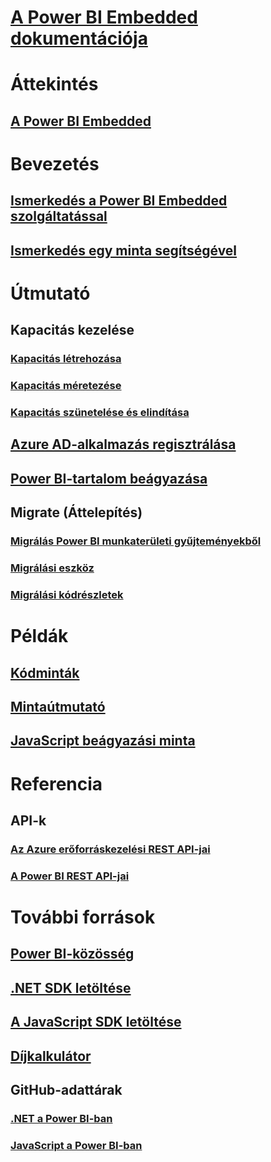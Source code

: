 # [A Power BI Embedded dokumentációja](index.md)

# Áttekintés
## [A Power BI Embedded](what-is-power-bi-embedded.md)

# Bevezetés
## [Ismerkedés a Power BI Embedded szolgáltatással](get-started.md)
## [Ismerkedés egy minta segítségével](https://powerbi.microsoft.com/documentation/powerbi-developer-embed-sample-app-owns-data/)

# Útmutató
## Kapacitás kezelése
### [Kapacitás létrehozása](create-capacity.md)
### [Kapacitás méretezése](scale-capacity.md)
### [Kapacitás szünetelése és elindítása](pause-start.md)
## [Azure AD-alkalmazás regisztrálása](https://powerbi.microsoft.com/documentation/powerbi-developer-register-app/)
## [Power BI-tartalom beágyazása](https://powerbi.microsoft.com/documentation/powerbi-developer-embedding-content/)

## Migrate (Áttelepítés)
### [Migrálás Power BI munkaterületi gyűjteményekből](migrate-from-power-bi-workspace-collections.md)
### [Migrálási eszköz](migrate-tool.md)
### [Migrálási kódrészletek](migrate-code-snippets.md)

# Példák
## [Kódminták](https://github.com/Microsoft/PowerBI-Developer-Samples)
## [Mintaútmutató](https://powerbi.microsoft.com/documentation/powerbi-developer-embed-sample-app-owns-data/)
## [JavaScript beágyazási minta](https://microsoft.github.io/PowerBI-JavaScript/demo/)

# Referencia
## API-k
### [Az Azure erőforráskezelési REST API-jai](https://docs.microsoft.com/rest/api/power-bi-embedded/)
### [A Power BI REST API-jai](https://msdn.microsoft.com/library/mt147898.aspx)

# További források
## [Power BI-közösség](http://community.powerbi.com/t5/Developer/bd-p/Developer)
## [.NET SDK letöltése](https://www.nuget.org/packages/Microsoft.PowerBI.Api/)
## [A JavaScript SDK letöltése](https://www.nuget.org/packages/Microsoft.PowerBI.JavaScript/)
## [Díjkalkulátor](https://azure.microsoft.com/pricing/calculator/)
## GitHub-adattárak
### [.NET a Power BI-ban](https://github.com/Microsoft/PowerBI-CSharp)
### [JavaScript a Power BI-ban](https://github.com/Microsoft/PowerBI-JavaScript)


